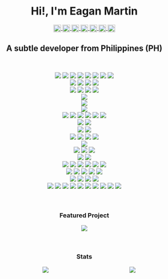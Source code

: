 <h1 align="center">Hi!, I'm Eagan Martin</h1>

<p align="center">
  <a href="https://github.com/pupupulp" target="blank">
  <img align="center" 
    src="https://cdn.jsdelivr.net/npm/simple-icons@3.12.0/icons/github.svg"
    alt="pupupulp" 
    height="20" width="20"/>
  </a>

  <a href="https://dev.to/pupupulp" target="blank">
  <img align="center" 
    src="https://cdn.jsdelivr.net/npm/simple-icons@3.12.0/icons/dev-dot-to.svg"
    alt="pupupulp" 
    height="20" width="20"/>
  </a>

  <a href="https://codesandbox.io/u/pupupulp" target="blank">
  <img align="center" 
    src="https://cdn.jsdelivr.net/npm/simple-icons@3.12.0/icons/codesandbox.svg"
    alt="pupupulp" 
    height="20" width="20"/>
  </a>

  <a href="https://www.hackerrank.com/pupupulp?hr_r=1" target="blank">
  <img align="center" 
    src="https://cdn.jsdelivr.net/npm/simple-icons@3.12.0/icons/hackerrank.svg"
    alt="pupupulp" 
    height="20" width="20"/>
  </a>

  <a href="https://www.linkedin.com/in/eagan-charles-martin-a5a172186" target="blank">
  <img align="center" 
    src="https://cdn.jsdelivr.net/npm/simple-icons@3.12.0/icons/linkedin.svg"
    alt="pupupulp" 
    height="20" width="20"/>
  </a>

  <a href="https://500px.com/p/martinece?view=photos" target="blank">
  <img align="center" 
    src="https://cdn.jsdelivr.net/npm/simple-icons@3.12.0/icons/500px.svg"
    alt="martinece" 
    height="20" width="20"/>
  </a>

  <a href="https://www.eyeem.com/u/martinece" target="blank">
  <img align="center" 
    src="https://cdn.jsdelivr.net/npm/simple-icons@3.12.0/icons/eyeem.svg"
    alt="martinece" 
    height="20" width="20"/>
  </a>
</p>

<h2 align="center">A subtle developer from Philippines (PH)</h2>

<br>
<br>

<!-- Langauges -->
<div align="center">
  <a src="https://www.javascript.com/"><img src="https://img.icons8.com/color/48/000000/javascript.png"/></a>
  <a src="https://www.typescriptlang.org/"><img src="https://img.icons8.com/color/48/000000/typescript.png"/></a>
  <a src=""><img src="https://img.icons8.com/color/48/000000/php.png"/></a>
  <a src=""><img src="https://img.icons8.com/color/48/000000/java-coffee-cup-logo.png"/></a>
  <a src=""><img src="https://img.icons8.com/color/48/000000/c-sharp-logo.png"/></a>
  <a src=""><img src="https://img.icons8.com/color/48/000000/python.png"/></a>
  <a src=""><img src="https://img.icons8.com/color/48/000000/dart.png"/></a>
  <a src=""><img src="https://img.icons8.com/color/48/000000/c-programming.png"/></a>
</div>

<!-- Other Scripting -->
<div align="center">
  <a src=""><img src="https://img.icons8.com/color/48/000000/html-5.png"/></a>
  <a src=""><img src="https://img.icons8.com/color/48/000000/css3.png"/></a>
  <a src=""><img src="https://img.icons8.com/color/48/000000/markdown.png"/></a>
  <a src=""><img src="https://img.icons8.com/color/48/000000/sql.png"/></a>
</div>

<!-- Frontend Frameworks -->
<div align="center">
  <a src="https://reactnative.dev/"><img src="https://img.icons8.com/color/48/000000/react-native.png"/></a>
  <a src=""><img src="https://img.icons8.com/color/48/000000/redux.png"/></a>
  <a src=""><img src="https://img.icons8.com/color/48/000000/bootstrap.png"/></a>
  <a src=""><img src="https://img.icons8.com/color/48/000000/flutter.png"/></a>
</div>


<!-- CMSes -->
<div align="center">
  <a src=""><img src="https://img.icons8.com/color/48/000000/wordpress.png"/></a>
</div>

<!-- Backend Frameworks -->
<div align="center">
  <a src="https://nodejs.org/"><img src="https://img.icons8.com/color/48/000000/nodejs.png"/></a>
</div>

<!-- Machine Learning -->
<div align="center">
  <a src=""><img src="https://img.icons8.com/color/48/000000/tensorflow.png"/></a>
</div>

<!-- Databases -->
<div align="center">
  <a src=""><img src="https://img.icons8.com/color/48/000000/mongodb.png"/></a>
  <a src=""><img src="https://img.icons8.com/color/48/000000/postgreesql.png"/></a>
  <a src=""><img src="https://img.icons8.com/color/48/000000/mysql.png"/></a>
  <a src=""><img src="https://img.icons8.com/color/48/000000/redis.png"/></a>
  <a src=""><img src="https://img.icons8.com/color/48/000000/microsoft-sql-server.png"/></a>
  <a src=""><img src="https://img.icons8.com/color/48/000000/ms-access.png"/></a>
</div>

<!-- Cloud Providers -->
<div align="center">
  <a src=""><img src="https://img.icons8.com/color/48/000000/google-cloud-platform.png"/></a>
  <a src=""><img src="https://img.icons8.com/color/48/000000/amazon-web-services.png"/></a>
</div>

<!-- Cloud Services -->
<div align="center">
  <a src=""><img src="https://img.icons8.com/color/48/000000/firebase.png"/></a>
  <a src=""><img src="https://img.icons8.com/color/48/000000/heroku.png"/></a>
</div>

<!-- CI/CDs -->
<div align="center">
  <a src="https://www.docker.com/"><img src="https://img.icons8.com/color/48/000000/docker.png"/></a>
  <a src="https://www.docker.com/resources/what-container"><img src="https://img.icons8.com/color/48/000000/docker-container.png"/></a>
  <a src="https://www.jenkins.io/"><img src="https://img.icons8.com/color/48/000000/jenkins.png"/></a>
  <a src=""><img src="https://img.icons8.com/color/48/000000/kubernetes.png"/></a>
</div>

<!-- Servers -->
<div align="center">
  <a src=""><img src="https://img.icons8.com/color/48/000000/nginx.png"/></a>
</div>

<!-- Version Controls -->
<div align="center">
  <a src=""><img src="https://img.icons8.com/color/48/000000/git.png"/></a>
  <a src=""><img src="https://img.icons8.com/fluent/48/000000/github.png"/></a>
  <a src=""><img src="https://img.icons8.com/color/48/000000/bitbucket.png"/></a>
</div>

<!-- Package Managers -->
<div align="center">
  <a src="https://www.npmjs.com/"><img src="https://img.icons8.com/color/48/000000/npm.png"/></a>
  <a src="https://yarnpkg.com/"><img src="https://img.icons8.com/color/48/000000/clew.png"/></a>
</div>

<!-- Text Editors/IDEs -->
<div align="center">
  <a src="https://code.visualstudio.com/"><img src="https://img.icons8.com/fluent/48/000000/visual-studio-code-2019.png"/></a>
  <a src=""><img src="https://img.icons8.com/color/48/000000/visual-studio.png"/></a>
  <a src=""><img src="https://img.icons8.com/color/48/000000/sublime-text.png"/></a>
  <a src=""><img src="https://img.icons8.com/color/48/000000/atom-editor.png"/></a>
  <a src=""><img src="https://img.icons8.com/color/48/000000/notepad-plus-plus.png"/></a>
  <a src=""><img src="https://img.icons8.com/color/48/000000/codepen.png"/></a>
</div>

<!-- Tools -->
<div align="center">
  <a src=""><img src="https://img.icons8.com/color/48/000000/jsfiddle.png"/></a>
  <a src=""><img src="https://img.icons8.com/color/48/000000/chrome--v1.png"/></a>
  <a src=""><img src="https://img.icons8.com/color/48/000000/firefox.png"/></a>
  <a src=""><img src="https://img.icons8.com/color/48/000000/stackoverflow.png"/></a>
  <a src=""><img src="https://img.icons8.com/color/48/000000/console.png"/></a>
</div>

<!-- Project Management Tools-->
<div align="center">
  <a src=""><img src="https://img.icons8.com/color/48/000000/trello.png"/></a>
  <a src=""><img src="https://img.icons8.com/color/48/000000/slack-new.png"/></a>
  <a src=""><img src="https://img.icons8.com/color/48/000000/jira.png"/></a>
  <a src=""><img src="https://img.icons8.com/color/48/000000/confluence--v2.png"/></a>
</div>

<!-- OSes -->
<div align="center">
  <a src=""><img src="https://img.icons8.com/color/48/000000/linux.png"/></a>
  <a src=""><img src="https://img.icons8.com/color/48/000000/ubuntu--v1.png"/></a>
  <a src=""><img src="https://img.icons8.com/color/48/000000/debian.png"/></a>
  <a src=""><img src="https://img.icons8.com/color/48/000000/kali-linux.png"/></a>
  <a src=""><img src="https://img.icons8.com/color/48/000000/linux-mint.png"/></a>
  <a src=""><img src="https://img.icons8.com/color/48/000000/centos.png"/></a>
  <a src=""><img src="https://img.icons8.com/color/48/000000/suse.png"/></a>
  <a src="https://alpinelinux.org/"><img src="https://img.icons8.com/color/48/000000/alps.png"/></a>
  <a src=""><img src="https://img.icons8.com/color/48/000000/windows-10.png"/></a>
  <a src=""><img src="https://img.icons8.com/color/48/000000/android-os.png"/></a>
</div>

<br>
<br>

<h3 align="center">Featured Project</h3>

<div align="center">
<a href="https://github.com/pupupulp/unpayd-app">
  <img src="https://github-readme-stats.vercel.app/api/pin/?username=pupupulp&repo=unpayd-app&show_owner=true"/>
</a>
</div>

<br>
<br>

<h3 align="center">Stats</h3>

<div align="center" width="100%" style="white-space: nowrap;">
  <div style="width:50%; display:inline-block;">
    <img src="https://github-readme-stats.vercel.app/api?username=pupupulp&count_private=true&show_icons=true&include_all_commits=true&custom_title=Github Stats&hide_title=true"/>
  </div>
  <div style="width:40%; display:inline-block;">
    <img src="https://github-readme-stats.vercel.app/api/top-langs/?username=pupupulp&langs_count=8&layout=compact&hide_title=true"/>
  </div>
</div>

